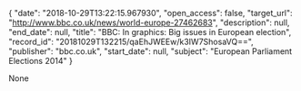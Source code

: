 {
  "date": "2018-10-29T13:22:15.967930", 
  "open_access": false, 
  "target_url": "http://www.bbc.co.uk/news/world-europe-27462683", 
  "description": null, 
  "end_date": null, 
  "title": "BBC:  In graphics: Big issues in European election", 
  "record_id": "20181029T132215/qaEhJWEEw/k3IW7ShosaVQ==", 
  "publisher": "bbc.co.uk", 
  "start_date": null, 
  "subject": "European Parliament Elections 2014"
}

None